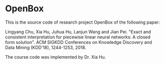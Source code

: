 # OpenBox
This is the source code of research project OpenBox of the following paper:

Lingyang Chu, Xia Hu, Juhua Hu, Lanjun Wang and Jian Pei. "Exact and consistent interpretation for piecewise linear neural networks: A closed form solution". ACM SIGKDD Conferences on Knowledge Discovery and Data Mining (KDD'18), 1244-1253, 2018.

The course code was implemented by Dr. Xia Hu.
